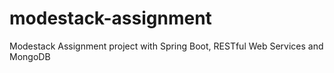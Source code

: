 # modestack-assignment
Modestack Assignment project with Spring Boot, RESTful Web Services and MongoDB
